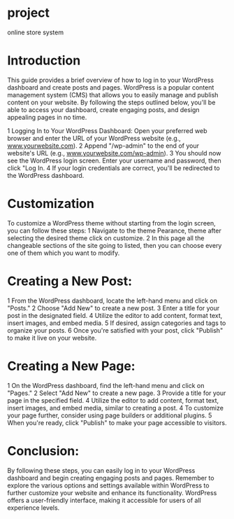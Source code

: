 # project
  online store system

# Introduction
  This guide provides a brief overview of how to log in to your WordPress dashboard    and create posts and pages. WordPress is a popular content management system   (CMS) that allows you to easily manage and publish content on your website. By following    the steps outlined below, you'll be able to access your dashboard, create   engaging posts, and design appealing pages in no time.

  1 Logging In to Your WordPress Dashboard:
    Open your preferred web browser and enter the URL of your WordPress website (e.g.,    www.yourwebsite.com).
  2 Append "/wp-admin" to the end of your website's URL (e.g., www.yourwebsite.com/wp-admin).
  3 You should now see the WordPress login screen. Enter your username and password, then click "Log In.
  4 If your login credentials are correct, you'll be redirected to the WordPress dashboard.

# Customization
  To customize a WordPress theme without starting from the login screen, you can follow these steps:
  1 Navigate to the theme Pearance, theme after selecting the desired theme click on customize.
  2 In this page all the changeable sections of the site going to listed, then you can choose every one of them which you want to modify.

# Creating a New Post:	
  1 From the WordPress dashboard, locate the left-hand menu and click on "Posts."
  2 Choose "Add New" to create a new post.
  3 Enter a title for your post in the designated field.
  4 Utilize the editor to add content, format text, insert images, and embed media.
  5 If desired, assign categories and tags to organize your posts.
  6 Once you're satisfied with your post, click "Publish" to make it live on your website.

# Creating a New Page:
  1 On the WordPress dashboard, find the left-hand menu and click on "Pages."
  2 Select "Add New" to create a new page.
  3 Provide a title for your page in the specified field.
  4 Utilize the editor to add content, format text, insert images, and embed media, similar to creating a post.
  4 To customize your page further, consider using page builders or additional plugins.
  5 When you're ready, click "Publish" to make your page accessible to visitors.

# Conclusion:
  By following these steps, you can easily log in to your WordPress dashboard and begin creating engaging posts and pages. Remember to explore the various options and   settings available within WordPress to further customize your website and enhance its functionality. WordPress offers a user-friendly interface, making it accessible   for users of all experience levels.



